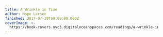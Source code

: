 ```yaml
---
title: A Wrinkle in Time
author: Hope Larson
finished: 2017-07-30T00:00:00.000Z
coverImage: >-
  https://book-covers.nyc3.digitaloceanspaces.com/readings/a-wrinkle-in-time-graphic-novel-01.jpg
---
```


